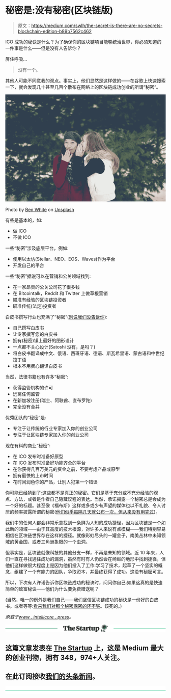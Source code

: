 # 秘密是:没有秘密(区块链版)

> 原文：<https://medium.com/swlh/the-secret-is-there-are-no-secrets-blockchain-edition-b89b7562c462>

ICO 成功的秘诀是什么？为了确保你的区块链项目能够统治世界，你必须知道的一件事是什么——但是没有人告诉你？

屏住呼吸…

> 没有一个。

其他人可能不同意我的观点。事实上，他们显然是这样做的——在谷歌上快速搜索一下，就会发现几十甚至几百个散布在网络上的区块链成功创业的所谓“秘密”。

![](img/6c6591693a0e05ae729491af61c38347.png)

Photo by [Ben White](https://unsplash.com/@benwhitephotography?utm_source=medium&utm_medium=referral) on [Unsplash](https://unsplash.com?utm_source=medium&utm_medium=referral)

有些是基本的，如:

*   做 ICO
*   不做 ICO

一些“秘密”涉及底层平台，例如:

*   使用以太坊(Stellar、NEO、EOS、Waves)作为平台
*   开发自己的平台

一些“秘密”据说可以在营销和公关领域找到:

*   在一家昂贵的公关公司花了很多钱
*   在 Bitcointalk，Reddit 和 Twitter 上做草根营销
*   瞄准有经验的区块链投资者
*   瞄准传统(法定)投资者

白皮书撰写行业也充满了“秘密”([别说我们没告诉你](http://www.intellicore.press/whitepaper-academy)):

*   自己撰写白皮书
*   让专家撰写您的白皮书
*   拥有(秘密)镇上最好的图形设计
*   一点都不关心设计(Satoshi 没有，是吗？)
*   将白皮书翻译成中文、俄语、西班牙语、德语、斯瓦希里语、蒙古语和中世纪拉丁语
*   根本不用费心翻译白皮书

当然，法律书籍也有许多“秘密”:

*   获得监管机构的许可
*   远离任何监管
*   在新加坡注册(瑞士、阿联酋、直布罗陀)
*   完全没有合并

优秀团队的“秘密”是:

*   专注于让传统的行业专家加入你的创业公司
*   专注于让区块链专家加入你的创业公司

现在有料的商业“秘密”:

*   在 ICO 发布时准备好原型
*   在 ICO 发布时准备好功能齐全的平台
*   在你获得几百万美元的资金之前，不要考虑产品或原型
*   拥有最快的上市时间
*   花时间润色你的产品，让别人犯第一个错误

你可能已经猜到了:这些都不是真正的秘密。它们是基于充分或不充分经验的观点、方法，或者是作者自己隐藏议程的表达。当然，承诺揭露一个秘密总是会成为一个好的标题。甚至像《福布斯》这样或多或少有声望的媒体也以不礼貌、令人讨厌的频率披露所谓的秘密([他们似乎每隔几天就公布一次，但从来没有用完过](https://www.google.de/search?q=%22the+secret+to%22+forbes&oq=%22the+secret+to%22+forbes))。

我们中的任何人都会非常乐意找到一条鲜为人知的成功捷径，因为区块链是一个如此新的领域——由于其高度的技术根源，对许多人来说有点模糊——我们特别容易相信在区块链世界存在这样的捷径。就像彩虹尽头的一罐金子，南美丛林中未知领域的黄金国，或者三角洲象限的一个虫洞。

但事实是，区块链就像科技的其他分支一样，不再是未知的领域。近 10 年来，人们一直在寻找通往成功的漏洞，虽然有时有人仍然会在崎岖的地形中找到捷径，但他们这样做很大程度上是因为他们投入了工作:学习了技术，起草了一个坚实的概念，组建了一个有能力的团队，争取资本，并最终获得了成功。这没有秘密可言。

所以，下次有人许诺告诉你区块链成功的秘诀时，问问你自己:如果这真的是快速简单的致富秘诀——他们为什么要免费赠送呢？

(当然，唯一的例外是我们自己——我们坚信区块链成功的秘诀是一份好的白皮书。或者等等:[看来我们对那个秘密保密的还不够](http://www.intellicore.press/whitepaper-academy)。该死的。)

*原载于*[*www . intellicore . press*](https://www.intellicore.press/the-secret-is-there-are-no-secrets-blockchain-edition/)*。*

[![](img/308a8d84fb9b2fab43d66c117fcc4bb4.png)](https://medium.com/swlh)

## 这篇文章发表在 [The Startup](https://medium.com/swlh) 上，这是 Medium 最大的创业刊物，拥有 348，974+人关注。

## 在此订阅接收[我们的头条新闻](http://growthsupply.com/the-startup-newsletter/)。

[![](img/b0164736ea17a63403e660de5dedf91a.png)](https://medium.com/swlh)